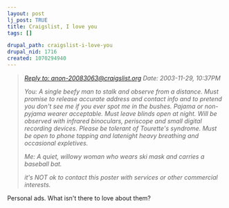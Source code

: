 ```yaml
--- 
layout: post
lj_post: TRUE
title: Craigslist, I love you
tags: []

drupal_path: craigslist-i-love-you
drupal_nid: 1716
created: 1070294940
---
```

<i><blockquote><a href="http://www.craigslist.org/sby/w4m/20083063.html" target="_blank">Reply to: anon-20083063@craigslist.org</a>
Date: 2003-11-29, 10:37PM

You: A single beefy man to stalk and observe from a distance. Must promise to release accurate address and contact info and to pretend you don't see me if you ever spot me in the bushes. Pajama or non-pyjama wearer acceptable. Must leave blinds open at night. Will be observed with infrared binoculars, periscope and small digital recording devices. Please be tolerant of Tourette's syndrome. Must be open to phone tapping and latenight heavy breathing and occasional expletives.

Me: A quiet, willowy woman who wears ski mask and carries a baseball bat.

it's NOT ok to contact this poster with services or other commercial interests.</blockquote></i>

Personal ads. What isn't there to love about them?
